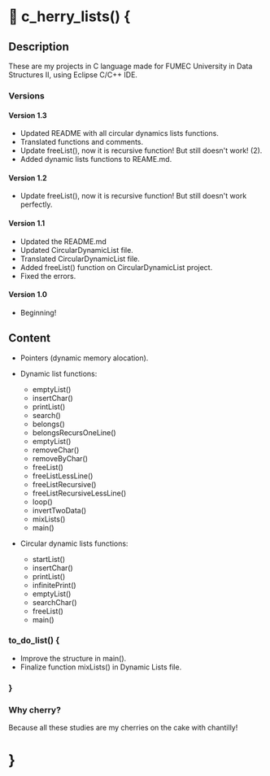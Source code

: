 # :cherries: c_herry_lists() {

## Description

These are my projects in C language made for FUMEC University in Data Structures II, using Eclipse C/C++ IDE.

### Versions ###

#### Version 1.3 ####

* Updated README with all circular dynamics lists functions.
* Translated functions and comments.
* Update freeList(), now it is recursive function! But still doesn't work! (2).
* Added dynamic lists functions to REAME.md.

#### Version 1.2 ####

* Update freeList(), now it is recursive function! But still doesn't work perfectly.

#### Version 1.1 ####

* Updated the README.md
* Updated CircularDynamicList file.
* Translated CircularDynamicList file.
* Added freeList() function on CircularDynamicList project.
* Fixed the errors.

#### Version 1.0 ####

* Beginning!

## Content
	
* Pointers (dynamic memory alocation).
* Dynamic list functions:

	- emptyList()
	- insertChar()
	- printList()
	- search()
	- belongs()
	- belongsRecursOneLine()
	- emptyList()
	- removeChar()
	- removeByChar()
	- freeList()
	- freeListLessLine()
	- freeListRecursive()
	- freeListRecursiveLessLine()
	- loop()
	- invertTwoData()
	- mixLists()
	- main()

* Circular dynamic lists functions:

	- startList()
	- insertChar()
	- printList()
	- infinitePrint()
	- emptyList()
	- searchChar()
	- freeList()
	- main()

### to_do_list() {

* Improve the structure in main().
* Finalize function mixLists() in Dynamic Lists file.

### }

### Why cherry?

Because all these studies are my cherries on the cake with chantilly!

# }